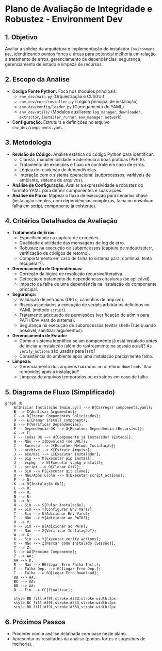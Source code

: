 # Plano de Avaliação de Integridade e Robustez - Environment Dev

## 1. Objetivo

Avaliar a solidez da arquitetura e implementação do instalador `Environment Dev`, identificando pontos fortes e áreas para potencial melhoria em relação a tratamento de erros, gerenciamento de dependências, segurança, gerenciamento de estado e limpeza de recursos.

## 2. Escopo da Análise

*   **Código Fonte Python:** Foco nos módulos principais:
    *   `env_dev/main.py` (Orquestração e CLI/GUI)
    *   `env_dev/core/installer.py` (Lógica principal de instalação)
    *   `env_dev/config/loader.py` (Carregamento do YAML)
    *   `env_dev/utils/` (Módulos auxiliares: `log_manager`, `downloader`, `extractor`, `installer_runner`, `env_manager`, `network`)
*   **Configuração:** Estrutura e definições no arquivo `env_dev/components.yaml`.

## 3. Metodologia

*   **Revisão de Código:** Análise estática do código Python para identificar:
    *   Clareza, manutenibilidade e aderência a boas práticas (PEP 8).
    *   Tratamento de exceções e fluxo de controle em caso de erros.
    *   Lógica de resolução de dependências.
    *   Interação com o sistema operacional (subprocessos, variáveis de ambiente, sistema de arquivos).
*   **Análise de Configuração:** Avaliar a expressividade e robustez do formato YAML para definir componentes e suas ações.
*   **Análise de Fluxo:** Mapear o fluxo de execução para cenários chave (instalação simples, com dependências complexas, falha no download, falha em script, componente já existente).

## 4. Critérios Detalhados de Avaliação

*   **Tratamento de Erros:**
    *   Especificidade na captura de exceções.
    *   Qualidade e utilidade das mensagens de log de erro.
    *   Robustez na execução de subprocessos (captura de stdout/stderr, verificação de códigos de retorno).
    *   Comportamento em caso de falha (o sistema para, continua, tenta recuperar?).
*   **Gerenciamento de Dependências:**
    *   Correção da lógica de resolução recursiva/iterativa.
    *   Detecção e tratamento de dependências circulares (se aplicável).
    *   Impacto da falha de uma dependência na instalação do componente principal.
*   **Segurança:**
    *   Validação de entradas (URLs, caminhos de arquivo).
    *   Riscos associados à execução de scripts arbitrários definidos no YAML (método `script`).
    *   Tratamento adequado de permissões (verificação de admin para PATH/Env Vars do sistema).
    *   Segurança na execução de subprocessos (evitar shell=True quando possível, sanitizar argumentos).
*   **Gerenciamento de Estado:**
    *   Como o sistema identifica se um componente já está instalado *antes* de iniciar a instalação (além do rastreamento na sessão atual)? As `verify_actions` são usadas para isso?
    *   Consistência do ambiente após uma instalação parcialmente falha.
*   **Limpeza:**
    *   Gerenciamento dos arquivos baixados no diretório `downloads`. São removidos após a instalação?
    *   Limpeza de arquivos temporários ou extraídos em caso de falha.

## 5. Diagrama de Fluxo (Simplificado)

```mermaid
graph TD
    A[Iniciar Instalação (main.py)] --> B{Carregar components.yaml};
    B --> C{Analisar Argumentos};
    C --> D{Iterar Componentes Solicitados};
    D --> E(Chamar install_component);
    E --> F{Verificar Dependências};
    F -- Dependência OK --> G{Resolver Dependência (Recursivo)};
    G --> F;
    F -- Todas OK --> H{Componente já instalado? (Estado)};
    H -- Não --> I{Download (se URL)};
    I -- Sucesso --> J{Escolher Método Instalação};
    J -- archive --> K[Extrair Arquivo];
    J -- exe/msi --> L[Executar Instalador];
    J -- pip --> M[Executar pip install];
    J -- vcpkg --> N[Executar vcpkg install];
    J -- script --> O{Clonar Git?};
    O -- Sim --> P[Executar git clone];
    O -- Não/Após Clone --> Q[Executar script_actions];
    P --> Q;
    K --> R{Instalação OK?};
    L --> R;
    M --> R;
    N --> R;
    Q --> R;
    H -- Sim --> S[Pular Instalação];
    R -- Sim --> T{Configurar Env Vars?};
    T -- Sim --> U[Adicionar Env Vars];
    T -- Não --> V{Adicionar ao PATH?};
    U --> V;
    V -- Sim --> W[Adicionar ao PATH];
    V -- Não --> X{Verificar Instalação?};
    W --> X;
    X -- Sim --> Y[Executar verify_actions];
    X -- Não --> Z[Marcar como Instalado (Sessão)];
    Y --> Z;
    S --> AA[Próximo Componente];
    Z --> AA;
    AA --> D;
    R -- Não --> BB[Logar Erro Falha Inst.];
    F -- Falha Dep. --> BC[Logar Erro Dep.];
    I -- Falha --> BD[Logar Erro Download];
    BB --> AA;
    BC --> AA;
    BD --> AA;
    D -- Fim --> CC[Finalizar];

    style BB fill:#f9f,stroke:#333,stroke-width:2px
    style BC fill:#f9f,stroke:#333,stroke-width:2px
    style BD fill:#f9f,stroke:#333,stroke-width:2px
```

## 6. Próximos Passos

*   Proceder com a análise detalhada com base neste plano.
*   Apresentar os resultados da análise (pontos fortes e sugestões de melhoria).